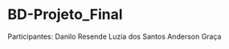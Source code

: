# BD-Projeto_Final

Participantes: Danilo Resende
               Luzia dos Santos
               Anderson Graça

